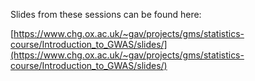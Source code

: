 Slides from these sessions can be found here:

[https://www.chg.ox.ac.uk/~gav/projects/gms/statistics-course/Introduction_to_GWAS/slides/](https://www.chg.ox.ac.uk/~gav/projects/gms/statistics-course/Introduction_to_GWAS/slides/)
